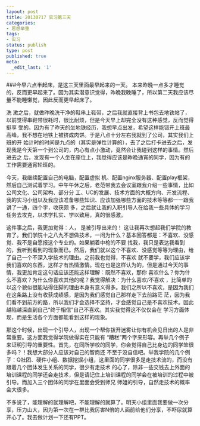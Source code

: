```yaml
---
layout: post
title: 20130717 实习第三天
categories:
- 思想举重
tags:
- 实习
status: publish
type: post
published: true
meta:
  _edit_last: '1'
---
```

###今早六点半起床，是这三天里面最早起来的一天。
本来昨晚一点多才睡觉的，反而更早起来了。因为其实潜意识觉得，昨晚我晚睡了，所以第二天我应该尽量不能睡懒觉，因此反而更早起床了。

洗 漱之后，就做昨晚洗干净的鞋串上鞋带，之后我就直接背上书包去地铁站了，以前觉得串鞋带很耗时，很比耐烦，但是今天早上却完全没有这种感觉，反而觉得挺享 受的。因为有了昨天的坐地铁经历，我想早点出发，希望这样能错开上班最高峰，我不想在地铁上被挤成肉饼。于是八点十分左右我就到了公司，其实我们上班的开 始计时的时间是九点的（其实是弹性计算的），去了之后打卡进去之后，发现我是今天第一个到公司的，内心有点小激动，竟然会让我碰到这样的事情。然后进去之 后，发现有一个人坐在座位上，我觉得应该是昨晚通宵的同学，因为有的工作需要通宵轮班的。

今天，我继续配置自己的电脑，配置虚拟 机、配置nginx服务器、配置play框架，然后自己测试着学习。中午午休之后，老范带我去会议室跟我介绍一些事情，比如公司文化、公司架构、部分分 工、UC的发展、技术方面的大概方向、开发流程、我的实习小组以及我应该准备哪些知识、应该加强哪些方面的技术等等都一一跟我讲了一通，四个字，收获颇 多，之后就让我的入职引导人在给我一些具体的学习任务去攻克，以求学扎实、学以致用，真的很感激。

这件事之后，我更加觉得：人， 是被引导出来的！ 这让我再次想起我们学院的教育了。我们学院十之八九不想做技术，一问为什么？基本回答都是：不喜欢、没感觉、我不是自愿报这个专业的。如果躺着中枪的不要 找我，我只是表达我看到的，我听到看到的现象而已。然后，我们就以这个不喜欢、没感觉等等为理由，给了自己一个不深入学技术的理由。之前我也觉得，不喜欢 就不要学，我们应该学我们喜欢的东西，这样才有热情激情。现在也是这样认为的，但是通过今天的事情，我更加肯定这句话应该还能这样理解：既然不喜欢，那你 喜欢什么？你为什么不喜欢？为什么你喜欢其他的呢？我觉得解决：为什么喜欢/不喜欢 ，比简单的以这个貌似很能站得住脚的理由本身有意义得多。我们之所以不喜欢，是因为我们在这条路上没有收获成绩感，是因为我们感觉自己那样走下去前路茫 茫，因为我们看不到前方的路，所以我们才会选择不坚持，才会感觉自己是不喜欢技术。因此越陷越深直到自己“终于相信”自己不喜欢。其实我觉得这不仅仅会在 学习方面体现，而是生活各个方面都能看到这样的现象。

那这个时候，出现一个引导人，出现一个帮你拨开迷雾让你有机会见日出的人是非常重要。这方面我觉得学院做得实在只能有 “糟糕”两个字来形容。再举几个例子来证明引导的重要性。首先，在同所学校的同学，你会觉得自己比身边的同学笨很多吗？！我想大部分人应该对自己的智商还 不至于没自信吧。举我学院的几个例子：Q社团、硬件小组、数据挖掘小组，这里面的同学很多是走技术流的，而没有跟着几个团体发生关系的同学，很少有走技术 的心了，除非一些交钱去上外面的培训课程的同学还会走技术，但是请记住上培训课程的同学会在被培训的过程中被引导。而加入三个团体的同学在里面会受到师兄 师姐的引导，自然走技术的概率会大很多。

不多说了，能理解的就理解吧，不能理解的就算了。明天小组里面我要做一次分享，压力山大，因为第一次在一群比我厉害N倍的人面前给他们分享，不吓尿就算开心了。我去做计划一下还有PPT。
